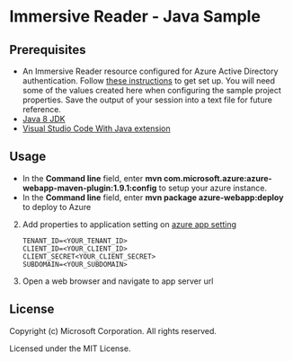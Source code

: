 # Immersive Reader - Java Sample

## Prerequisites

* An Immersive Reader resource configured for Azure Active Directory authentication. Follow [these instructions](https://docs.microsoft.com/azure/cognitive-services/immersive-reader/how-to-create-immersive-reader?WT.mc_id=java-0000-ropreddy) to get set up. You will need some of the values created here when configuring the sample project properties. Save the output of your session into a text file for future reference.
* [Java 8 JDK](https://www.oracle.com/technetwork/java/javase/downloads/jdk8-downloads-2133151.html)
* [Visual Studio Code With Java extension](https://code.visualstudio.com/docs/languages/java?WT.mc_id=java-0000-ropreddy)

## Usage

* In the **Command line** field, enter **mvn com.microsoft.azure:azure-webapp-maven-plugin:1.9.1:config** to setup your azure instance.
* In the **Command line** field, enter **mvn package azure-webapp:deploy** to deploy to Azure

2. Add properties to application setting on [azure app setting](https://docs.microsoft.com/azure/app-service/configure-common?WT.mc_id=java-0000-ropreddy)

    ```text
    TENANT_ID=<YOUR_TENANT_ID>
    CLIENT_ID=<YOUR_CLIENT_ID>
    CLIENT_SECRET<YOUR_CLIENT_SECRET>
    SUBDOMAIN=<YOUR_SUBDOMAIN>
    ```

3. Open a web browser and navigate to app server url

## License

Copyright (c) Microsoft Corporation. All rights reserved.

Licensed under the MIT License.

